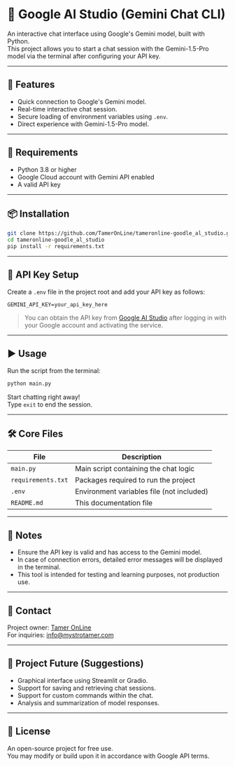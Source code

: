 # 🤖 Google AI Studio (Gemini Chat CLI)

An interactive chat interface using Google's Gemini model, built with Python.  
This project allows you to start a chat session with the Gemini-1.5-Pro model via the terminal after configuring your API key.

---

## 🚀 Features

- Quick connection to Google's Gemini model.
- Real-time interactive chat session.
- Secure loading of environment variables using `.env`.
- Direct experience with Gemini-1.5-Pro model.

---

## 🦾 Requirements

- Python 3.8 or higher
- Google Cloud account with Gemini API enabled
- A valid API key

---

## 📦 Installation

```bash
git clone https://github.com/TamerOnLine/tameronline-goodle_al_studio.git
cd tameronline-goodle_al_studio
pip install -r requirements.txt
```

---

## 🔐 API Key Setup

Create a `.env` file in the project root and add your API key as follows:

```env
GEMINI_API_KEY=your_api_key_here
```

> You can obtain the API key from [Google AI Studio](https://makersuite.google.com/app) after logging in with your Google account and activating the service.

---

## ▶️ Usage

Run the script from the terminal:

```bash
python main.py
```

Start chatting right away!  
Type `exit` to end the session.

---

## 🛠️ Core Files

| File | Description |
|------|-------------|
| `main.py` | Main script containing the chat logic |
| `requirements.txt` | Packages required to run the project |
| `.env` | Environment variables file (not included) |
| `README.md` | This documentation file |

---

## 📌 Notes

- Ensure the API key is valid and has access to the Gemini model.
- In case of connection errors, detailed error messages will be displayed in the terminal.
- This tool is intended for testing and learning purposes, not production use.

---

## 📧 Contact

Project owner: [Tamer OnLine](https://github.com/TamerOnLine)  
For inquiries: info@mystrotamer.com

---

## 🧠 Project Future (Suggestions)

- Graphical interface using Streamlit or Gradio.
- Support for saving and retrieving chat sessions.
- Support for custom commands within the chat.
- Analysis and summarization of model responses.

---

## 📝 License

An open-source project for free use.  
You may modify or build upon it in accordance with Google API terms.

